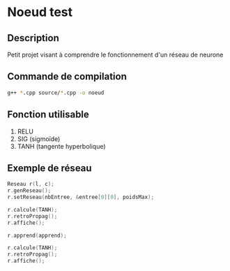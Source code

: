 # Noeud test

## Description
Petit projet visant à comprendre le fonctionnement d'un réseau de neurone

## Commande de compilation
```bash
g++ *.cpp source/*.cpp -o noeud
```

## Fonction utilisable
1. RELU
2. SIG (sigmoïde)
3. TANH (tangente hyperbolique)

## Exemple de réseau
```cpp
Reseau r(l, c);
r.genReseau();
r.setReseau(nbEntree, &entree[0][0], poidsMax);

r.calcule(TANH);
r.retroPropag();
r.affiche();

r.apprend(apprend);

r.calcule(TANH);
r.retroPropag();
r.affiche();
```

